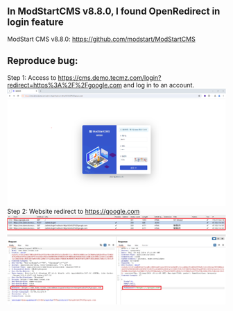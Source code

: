 ## In ModStartCMS v8.8.0, I found OpenRedirect in login feature</br>
ModStart CMS v8.8.0: https://github.com/modstart/ModStartCMS</br>
## Reproduce bug:</br>
Step 1: Access to https://cms.demo.tecmz.com/login?redirect=https%3A%2F%2Fgoogle.com and log in to an account. </br>
![Alt text](ModStart2.png)
Step 2: Website redirect to https://google.com </br>
![Alt text](ModStart1.png)

